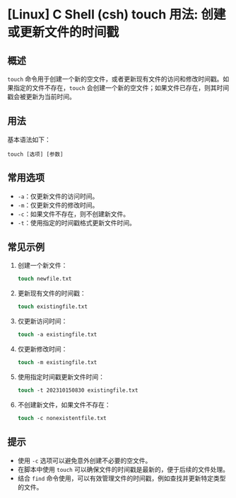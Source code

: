 # [Linux] C Shell (csh) touch 用法: 创建或更新文件的时间戳

## 概述
`touch` 命令用于创建一个新的空文件，或者更新现有文件的访问和修改时间戳。如果指定的文件不存在，`touch` 会创建一个新的空文件；如果文件已存在，则其时间戳会被更新为当前时间。

## 用法
基本语法如下：
```
touch [选项] [参数]
```

## 常用选项
- `-a`：仅更新文件的访问时间。
- `-m`：仅更新文件的修改时间。
- `-c`：如果文件不存在，则不创建新文件。
- `-t`：使用指定的时间戳格式更新文件时间。

## 常见示例
1. 创建一个新文件：
   ```csh
   touch newfile.txt
   ```

2. 更新现有文件的时间戳：
   ```csh
   touch existingfile.txt
   ```

3. 仅更新访问时间：
   ```csh
   touch -a existingfile.txt
   ```

4. 仅更新修改时间：
   ```csh
   touch -m existingfile.txt
   ```

5. 使用指定时间戳更新文件时间：
   ```csh
   touch -t 202310150830 existingfile.txt
   ```

6. 不创建新文件，如果文件不存在：
   ```csh
   touch -c nonexistentfile.txt
   ```

## 提示
- 使用 `-c` 选项可以避免意外创建不必要的空文件。
- 在脚本中使用 `touch` 可以确保文件的时间戳是最新的，便于后续的文件处理。
- 结合 `find` 命令使用，可以有效管理文件的时间戳，例如查找并更新特定类型的文件。